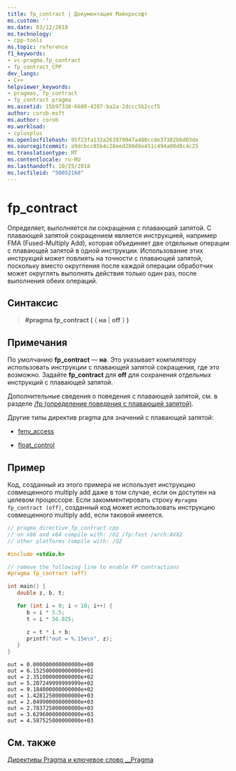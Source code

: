 ```yaml
---
title: fp_contract | Документация Майкрософт
ms.custom: ''
ms.date: 03/12/2018
ms.technology:
- cpp-tools
ms.topic: reference
f1_keywords:
- vc-pragma.fp_contract
- fp_contract_CPP
dev_langs:
- C++
helpviewer_keywords:
- pragmas, fp_contract
- fp_contract pragma
ms.assetid: 15b97338-6680-4287-ba2a-2dccc5b2ccf5
author: corob-msft
ms.author: corob
ms.workload:
- cplusplus
ms.openlocfilehash: 95f23fa132a263970047a480ccde37382b6d03de
ms.sourcegitcommit: a9dcbcc85b4c28eed280d8e451c494a00d8c4c25
ms.translationtype: MT
ms.contentlocale: ru-RU
ms.lasthandoff: 10/25/2018
ms.locfileid: "50052168"
---
```

# <a name="fpcontract"></a>fp_contract

Определяет, выполняется ли сокращения с плавающей запятой. С плавающей запятой сокращением является инструкцией, например FMA (Fused-Multiply Add), которая объединяет две отдельные операции с плавающей запятой в одной инструкции. Использование этих инструкций может повлиять на точности с плавающей запятой, поскольку вместо округления после каждой операции обработчик может округлять выполнять действия только один раз, после выполнения обеих операций.

## <a name="syntax"></a>Синтаксис

> **#pragma fp_contract (** { **на** | **off** } **)**

## <a name="remarks"></a>Примечания

По умолчанию **fp_contract** — **на**. Это указывает компилятору использовать инструкции с плавающей запятой сокращения, где это возможно. Задайте **fp_contract** для **off** для сохранения отдельных инструкций с плавающей запятой.

Дополнительные сведения о поведения с плавающей запятой, см. в разделе [/fp (определение поведения с плавающей запятой)](../build/reference/fp-specify-floating-point-behavior.md).

Другие типы директив pragma для значений с плавающей запятой:

- [fenv_access](../preprocessor/fenv-access.md)

- [float_control](../preprocessor/float-control.md)

## <a name="example"></a>Пример

Код, созданный из этого примера не использует инструкцию совмещенного multiply add даже в том случае, если он доступен на целевом процессоре. Если закомментировать строку `#pragma fp_contract (off)`, созданный код может использовать инструкцию совмещенного multiply add, если таковой имеется.

```cpp
// pragma_directive_fp_contract.cpp
// on x86 and x64 compile with: /O2 /fp:fast /arch:AVX2
// other platforms compile with: /O2

#include <stdio.h>

// remove the following line to enable FP contractions
#pragma fp_contract (off)

int main() {
   double z, b, t;

   for (int i = 0; i < 10; i++) {
      b = i * 5.5;
      t = i * 56.025;

      z = t * i + b;
      printf("out = %.15e\n", z);
   }
}
```

```Output
out = 0.000000000000000e+00
out = 6.152500000000000e+01
out = 2.351000000000000e+02
out = 5.207249999999999e+02
out = 9.184000000000000e+02
out = 1.428125000000000e+03
out = 2.049900000000000e+03
out = 2.783725000000000e+03
out = 3.629600000000000e+03
out = 4.587525000000000e+03
```

## <a name="see-also"></a>См. также

[Директивы Pragma и ключевое слово __Pragma](../preprocessor/pragma-directives-and-the-pragma-keyword.md)
